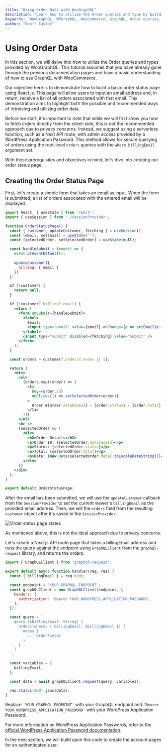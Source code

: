 ```yaml
---
title: "Using Order Data with WooGraphQL"
description: "Learn how to utilize the Order queries and type by building a basic order status page in React.js that works by taking an `email` and returning a list of all the orders connected to that `email`."
keywords: "WooGraphQL, WPGraphQL, WooCommerce, GraphQL, Order queries, React.js, order status page"
author: "Geoff Taylor"
---
```


# Using Order Data

In this section, we will delve into how to utilize the Order queries and types provided by WooGraphQL. This tutorial assumes that you have already gone through the previous documentation pages and have a basic understanding of how to use GraphQL with WooCommerce.

Our objective here is to demonstrate how to build a basic order status page using React.js. This page will allow users to input an email address and, in return, receive a list of all orders associated with that email. This demonstration aims to highlight both the possible and recommended ways of retrieving and utilizing order data.

Before we start, it's important to note that while we will first show you how to fetch orders directly from the client-side, this is not the recommended approach due to privacy concerns. Instead, we suggest using a serverless function, such as a Next API route, with admin access provided by a WordPress Application Password. This method allows for secure querying of orders using the root-level `orders` queries with the `where.billingEmail` argument set.

With these prerequisites and objectives in mind, let's dive into creating our order status page.

## Creating the Order Status Page

First, let's create a simple form that takes an email as input. When the form is submitted, a list of orders associated with the entered email will be displayed. 

```jsx
import React, { useState } from 'react';
import { useSession } from './SessionProvider';

function OrderStatusPage() {
  const { customer, updateCustomer, fetching } = useSession();
  const [email, setEmail] = useState('');
  const [selectedOrder, setSelectedOrder] = useState(null);

  const handleSubmit = (event) => {
    event.preventDefault();
    
    updateCustomer({
      billing: { email }
    })
  };

  if (!customer) {
    return null;
  }

  if (!customer?.billing?.email) {
    return (
      <form onSubmit={handleSubmit}>
        <label>
          Email:
          <input type="email" value={email} onChange={e => setEmail(e.target.value)} />
        </label>
        <input type="submit" disabled={fetching} value="Submit" />
      </form>
    );
  }

  const orders = customer?.orders?.nodes || [];

  return (
    <div>
      <ul>
        {orders.map((order) => (
          <li
            key={order.id}
            onClick={() => setSelectedOrder(order)}
          >
            Order #{order.databaseId} - {order.status} - {order.total}
          </li>
        ))}
      </ul>
      <hr />
      {selectedOrder && (
        <div>
          <h2>Order Details</h2>
          <p>Order ID: {selectedOrder.databaseId}</p>
          <p>Status: {selectedOrder.status}</p>
          <p>Total: {selectedOrder.total}</p>
          <p>Date: {new Date(selectedOrder.date).toLocaleDateString()}</p>
        </div>
      )}
    </div>
  );
}

export default OrderStatusPage;
```

After the email has been submitted, we will use the `updateCustomer` callback from the `SessionProvider` to set the current viewer's `billingEmail` as the provided email address. Then, we will the `orders` field from the resulting `customer` object after it's saved in the `SessionProvider`.

![Order status page states](images/order-status-page-states.gif)

As mentioned above, this is not the ideal approach due to privacy concerns.

Let's create a Next.js API route page that takes a billingEmail address and runs the query against the endpoint using `GraphQLClient` from the `graphql-request` library, and returns the orders. 

```jsx
import { GraphQLClient } from 'graphql-request';

export default async function handler(req, res) {
  const { billingEmail } = req.body;

  const endpoint = 'YOUR_GRAPHQL_ENDPOINT';
  const graphQLClient = new GraphQLClient(endpoint, {
    headers: {
      authorization: 'Bearer YOUR_WORDPRESS_APPLICATION_PASSWORD',
    },
  });

  const query = `
    query ($billingEmail: String) {
      orders(where: { billingEmail: $billingEmail }) {
        nodes {
          ... OrderFields
        }
      }
    }
  `;

  const variables = {
    billingEmail,
  };

  const data = await graphQLClient.request(query, variables);

  res.status(200).json(data);
}
```

Replace `'YOUR_GRAPHQL_ENDPOINT'` with your GraphQL endpoint and `'Bearer YOUR_WORDPRESS_APPLICATION_PASSWORD'` with your WordPress Application Password. 

For more information on WordPress Application Passwords, refer to the [official WordPress Application Password documentation](https://developer.wordpress.org/rest-api/using-the-rest-api/authentication/application-passwords/).

In the next section, we will build upon this code to create the account pages for an authenticated user.
